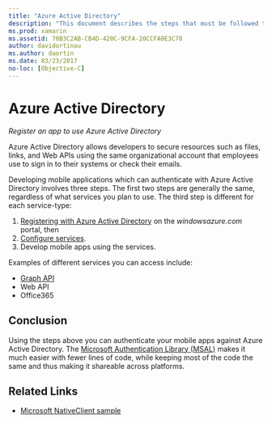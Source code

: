 ```yaml
---
title: "Azure Active Directory"
description: "This document describes the steps that must be followed to allow a mobile app to authenticate with Azure Active Directory."
ms.prod: xamarin
ms.assetid: 70B3C2AB-CB4D-420C-9CFA-20CCFA0E3C78
author: davidortinau
ms.author: daortin
ms.date: 03/23/2017
no-loc: [Objective-C]
---
```


# Azure Active Directory

_Register an app to use Azure Active Directory_

Azure Active Directory allows developers to secure
  resources such as files, links, and Web APIs
  using the same organizational account that
  employees use to sign in to their systems or check their emails.

Developing mobile applications which can authenticate
  with Azure Active Directory involves three steps.
  The first two steps are generally the same, regardless
  of what services you plan to use. The third step is different
  for each service-type:

  1. [Registering with Azure Active Directory](~/cross-platform/data-cloud/active-directory/get-started/register.md) on the *windowsazure.com* portal, then
  2. [Configure services](~/cross-platform/data-cloud/active-directory/get-started/configure.md).
  3. Develop mobile apps using the services.

Examples of different services you can access include:

- [Graph API](~/cross-platform/data-cloud/active-directory/graph.md)
- Web API
- Office365

## Conclusion

Using the steps above you can authenticate your mobile apps against
  Azure Active Directory. The [Microsoft
  Authentication Library (MSAL)](/azure/active-directory/develop/msal-overview) makes it much
  easier with fewer lines of code, while keeping most
  of the code the same and thus making it shareable across platforms.

## Related Links

- [Microsoft NativeClient sample](https://github.com/AzureADSamples/NativeClient-MultiTarget-DotNet)
